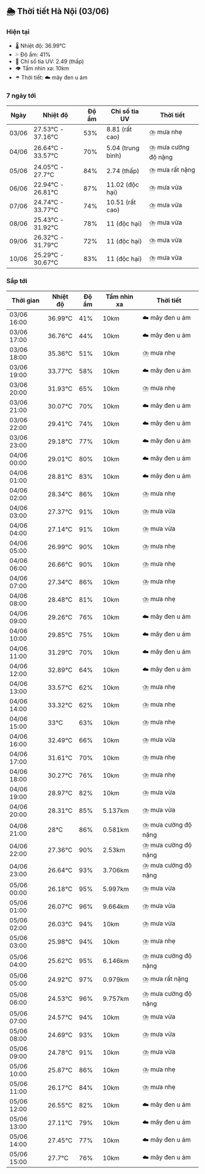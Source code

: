 ## 🌦️ Thời tiết Hà Nội (03/06)

### Hiện tại

- 🌡️ Nhiệt độ: 36.99℃
- 💦 Độ ẩm: 41%
- 🌟 Chỉ số tia UV: 2.49 (thấp)
- 👁️ Tầm nhìn xa: 10km
- ☂️ Thời tiết: ☁️ mây đen u ám

### 7 ngày tới

| Ngày | Nhiệt độ | Độ ẩm | Chỉ số tia UV | Thời tiết |
| --- | --- | --- | --- | --- |
| 03/06 | 27.53℃ - 37.16℃ | 53% | 8.81 (rất cao) | ⛈️ mưa nhẹ |
| 04/06 | 26.64℃ - 33.57℃ | 70% | 5.04 (trung bình) | ⛈️ mưa cường độ nặng |
| 05/06 | 24.05℃ - 27.7℃ | 84% | 2.74 (thấp) | ⛈️ mưa rất nặng |
| 06/06 | 22.94℃ - 26.81℃ | 87% | 11.02 (độc hại) | ⛈️ mưa vừa |
| 07/06 | 24.74℃ - 33.77℃ | 74% | 10.51 (rất cao) | ⛈️ mưa vừa |
| 08/06 | 25.43℃ - 31.92℃ | 78% | 11 (độc hại) | ⛈️ mưa vừa |
| 09/06 | 26.32℃ - 31.79℃ | 72% | 11 (độc hại) | ⛈️ mưa vừa |
| 10/06 | 25.29℃ - 30.67℃ | 83% | 11 (độc hại) | ⛈️ mưa vừa |

### Sắp tới

| Thời gian | Nhiệt độ | Độ ẩm | Tầm nhìn xa | Thời tiết |
| --- | --- | --- | --- | --- |
| 03/06 16:00 | 36.99℃ | 41% | 10km | ☁️ mây đen u ám |
| 03/06 17:00 | 36.76℃ | 44% | 10km | ☁️ mây đen u ám |
| 03/06 18:00 | 35.36℃ | 51% | 10km | ⛈️ mưa nhẹ |
| 03/06 19:00 | 33.77℃ | 58% | 10km | ☁️ mây đen u ám |
| 03/06 20:00 | 31.93℃ | 65% | 10km | ⛈️ mưa nhẹ |
| 03/06 21:00 | 30.07℃ | 70% | 10km | ☁️ mây đen u ám |
| 03/06 22:00 | 29.41℃ | 74% | 10km | ☁️ mây đen u ám |
| 03/06 23:00 | 29.18℃ | 77% | 10km | ☁️ mây đen u ám |
| 04/06 00:00 | 29.01℃ | 80% | 10km | ☁️ mây đen u ám |
| 04/06 01:00 | 28.81℃ | 83% | 10km | ☁️ mây đen u ám |
| 04/06 02:00 | 28.34℃ | 86% | 10km | ⛈️ mưa nhẹ |
| 04/06 03:00 | 27.37℃ | 91% | 10km | ⛈️ mưa vừa |
| 04/06 04:00 | 27.14℃ | 91% | 10km | ⛈️ mưa vừa |
| 04/06 05:00 | 26.99℃ | 90% | 10km | ⛈️ mưa nhẹ |
| 04/06 06:00 | 26.66℃ | 90% | 10km | ⛈️ mưa nhẹ |
| 04/06 07:00 | 27.34℃ | 86% | 10km | ⛈️ mưa nhẹ |
| 04/06 08:00 | 28.48℃ | 81% | 10km | ⛈️ mưa nhẹ |
| 04/06 09:00 | 29.26℃ | 76% | 10km | ☁️ mây đen u ám |
| 04/06 10:00 | 29.85℃ | 75% | 10km | ☁️ mây đen u ám |
| 04/06 11:00 | 31.29℃ | 70% | 10km | ☁️ mây đen u ám |
| 04/06 12:00 | 32.89℃ | 64% | 10km | ☁️ mây đen u ám |
| 04/06 13:00 | 33.57℃ | 62% | 10km | ⛈️ mưa nhẹ |
| 04/06 14:00 | 33.32℃ | 62% | 10km | ⛈️ mưa nhẹ |
| 04/06 15:00 | 33℃ | 63% | 10km | ⛈️ mưa nhẹ |
| 04/06 16:00 | 32.49℃ | 66% | 10km | ⛈️ mưa vừa |
| 04/06 17:00 | 31.61℃ | 70% | 10km | ⛈️ mưa nhẹ |
| 04/06 18:00 | 30.27℃ | 76% | 10km | ⛈️ mưa nhẹ |
| 04/06 19:00 | 28.97℃ | 82% | 10km | ⛈️ mưa vừa |
| 04/06 20:00 | 28.31℃ | 85% | 5.137km | ⛈️ mưa vừa |
| 04/06 21:00 | 28℃ | 86% | 0.581km | ⛈️ mưa cường độ nặng |
| 04/06 22:00 | 27.36℃ | 90% | 2.53km | ⛈️ mưa cường độ nặng |
| 04/06 23:00 | 26.64℃ | 93% | 3.706km | ⛈️ mưa cường độ nặng |
| 05/06 00:00 | 26.18℃ | 95% | 5.997km | ⛈️ mưa vừa |
| 05/06 01:00 | 26.07℃ | 96% | 9.664km | ⛈️ mưa vừa |
| 05/06 02:00 | 26.03℃ | 94% | 10km | ⛈️ mưa vừa |
| 05/06 03:00 | 25.98℃ | 94% | 10km | ⛈️ mưa nhẹ |
| 05/06 04:00 | 25.62℃ | 95% | 6.146km | ⛈️ mưa cường độ nặng |
| 05/06 05:00 | 24.92℃ | 97% | 0.979km | ⛈️ mưa rất nặng |
| 05/06 06:00 | 24.53℃ | 96% | 9.757km | ⛈️ mưa cường độ nặng |
| 05/06 07:00 | 24.57℃ | 94% | 10km | ⛈️ mưa vừa |
| 05/06 08:00 | 24.69℃ | 93% | 10km | ⛈️ mưa vừa |
| 05/06 09:00 | 24.78℃ | 91% | 10km | ⛈️ mưa vừa |
| 05/06 10:00 | 25.87℃ | 86% | 10km | ⛈️ mưa nhẹ |
| 05/06 11:00 | 26.17℃ | 84% | 10km | ⛈️ mưa nhẹ |
| 05/06 12:00 | 26.55℃ | 82% | 10km | ☁️ mây đen u ám |
| 05/06 13:00 | 27.11℃ | 79% | 10km | ☁️ mây đen u ám |
| 05/06 14:00 | 27.45℃ | 77% | 10km | ☁️ mây đen u ám |
| 05/06 15:00 | 27.7℃ | 76% | 10km | ☁️ mây đen u ám |
